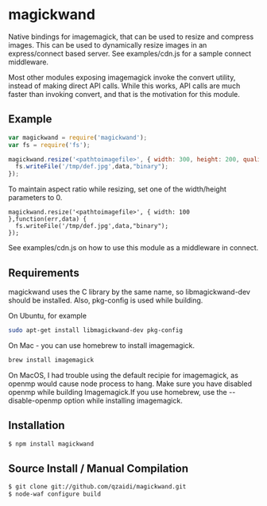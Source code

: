 magickwand
==========

Native bindings for imagemagick, that can be used to resize and compress images. This can be used
to dynamically resize images in an express/connect based server. See examples/cdn.js for a sample connect middleware.

Most other modules exposing imagemagick invoke the convert utility, instead of making direct API calls. While this works, API calls 
are much faster than invoking convert, and that is the motivation for this module.

Example
-------

``` js
var magickwand = require('magickwand');
var fs = require('fs');

magickwand.resize('<pathtoimagefile>', { width: 300, height: 200, quality: 80 } ,function(err,data) {
  fs.writeFile('/tmp/def.jpg',data,"binary");
});
```

To maintain aspect ratio while resizing, set one of the width/height parameters to 0.

```
magickwand.resize('<pathtoimagefile>', { width: 100 },function(err,data) {
  fs.writeFile('/tmp/def.jpg',data,"binary");
});
```

See examples/cdn.js on how to use this module as a middleware in connect.

Requirements
------------

magickwand uses the C library by the same name, so libmagickwand-dev should be installed. Also, pkg-config is used while building.

On Ubuntu, for example

``` bash
sudo apt-get install libmagickwand-dev pkg-config
```

On Mac - you can use homebrew to install imagemagick.

```bash
brew install imagemagick 
```

On MacOS, I had trouble using the default recipie for imagemagick, as openmp would cause node process to hang.
Make sure you have disabled openmp while building Imagemagick.If you use homebrew, use the --disable-openmp 
option while installing imagemagick.

Installation
------------


``` bash
$ npm install magickwand
```

Source Install / Manual Compilation
-----------------------------------

``` bash
$ git clone git://github.com/qzaidi/magickwand.git
$ node-waf configure build
```
